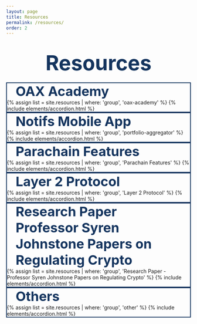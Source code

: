 ```yaml
---
layout: page
title: Resources
permalink: /resources/
order: 2
---
```

<div class="d-flex flex-column resources-hero">
    <div class="container d-flex flex-column flex-lg-row flex-grow-1 pb-0 pb-lg-4" style="z-index: 1; justify-content: center; align-items: center;">
        <h1 class="page-title blue1 w-100 w-lg-50">
            <div class="animate__animated animate__fadeInUp" style="text-align: center; color: #14345E; font-size: 56; font-weight: bold;">Resources</div>
        </h1>
    </div>
</div>
<div class="bg-white pt-4 pt-lg-5">
    <div class="container">
        <div class="group corner1 box-shadow4" style="border: 2px solid #14345E;">
            <div class="group--title border-bottom pr-5 pb-3 pt-3" style="color: #14345E; font-size: 36px; font-weight: 700; margin-left: 1.5rem; margin-right: 3rem;">OAX Academy</div>
            <div class="pb-3 pt-4 pl-4 pr-5">
                {% assign list = site.resources | where: 'group', 'oax-academy' %}
                {% include elements/accordion.html %}
            </div>
        </div>
        <div class="group corner1 box-shadow4" style="border: 2px solid #14345E;">
            <div class="group--title border-bottom pr-5 pb-3 pt-3" style="color: #14345E; font-size: 36px; font-weight: 700; margin-left: 1.5rem; margin-right: 3rem;">Notifs Mobile App</div>
            <div class="pb-3 pt-4 pl-4 pr-5">
                {% assign list = site.resources | where: 'group', 'portfolio-aggregator' %}
                {% include elements/accordion.html %}
            </div>
        </div>
        <div class="group corner1 box-shadow4" style="border: 2px solid #14345E;">
            <div class="group--title border-bottom pr-5 pb-3 pt-3" style="color: #14345E; font-size: 36px; font-weight: 700; margin-left: 1.5rem; margin-right: 3rem;">Parachain Features</div>
            <div class="pb-3 pt-4 pl-4 pr-5">
                {% assign list = site.resources | where: 'group', 'Parachain Features' %}
                {% include elements/accordion.html %}
            </div>
        </div>
        <div class="group corner1 box-shadow4" style="border: 2px solid #14345E;">
            <div class="group--title border-bottom pr-5 pb-3 pt-3" style="color: #14345E; font-size: 36px; font-weight: 700; margin-left: 1.5rem; margin-right: 3rem;">Layer 2 Protocol</div>
            <div class="pb-3 pt-4 pl-4 pr-5">
                {% assign list = site.resources | where: 'group', 'Layer 2 Protocol' %}
                {% include elements/accordion.html %}
            </div>
        </div>
        <div class="group corner1 box-shadow4" style="border: 2px solid #14345E;">
            <div class="group--title border-bottom pr-5 pb-3 pt-3 d-flex flex-column"  style="color: #14345E; font-size: 36px; font-weight: 700;margin-left: 1.5rem; margin-right: 3rem;">
                <strong>Research Paper</strong>
                <div>Professor Syren Johnstone Papers on Regulating Crypto</div>
            </div>
            <div class="pb-3 pt-4 pl-4 pr-5">
                {% assign list = site.resources | where: 'group', 'Research Paper - Professor Syren Johnstone Papers on Regulating Crypto' %}
                {% include elements/accordion.html %}
            </div>
        </div>
        <div class="group corner1 box-shadow4" style="border: 2px solid #14345E;">
            <div class="group--title border-bottom pr-5 pb-3 pt-3 d-flex flex-column"  style="color: #14345E; font-size: 36px; font-weight: 700; margin-left: 1.5rem; margin-right: 3rem;">
                <strong>Others</strong>
                <div></div>
            </div>
            <div class="pb-3 pt-4 pl-4 pr-5">
                {% assign list = site.resources | where: 'group', 'other' %}
                {% include elements/accordion.html %}
            </div>
        </div>
    </div>
</div>
